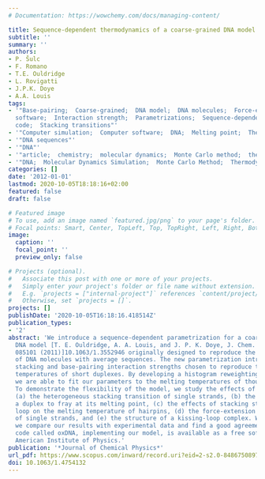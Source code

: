```yaml
---
# Documentation: https://wowchemy.com/docs/managing-content/

title: Sequence-dependent thermodynamics of a coarse-grained DNA model
subtitle: ''
summary: ''
authors:
- P. Šulc
- F. Romano
- T.E. Ouldridge
- L. Rovigatti
- J.P.K. Doye
- A.A. Louis
tags:
- '"Base-pairing;  Coarse-grained;  DNA model;  DNA molecules;  Force-extension properties;  Free
  software;  Interaction strength;  Parametrizations;  Sequence-dependent;  Simulation
  code;  Stacking transitions"'
- '"Computer simulation;  Computer software;  DNA;  Melting point;  Thermodynamics"'
- '"DNA sequences"'
- '"DNA"'
- '"article;  chemistry;  molecular dynamics;  Monte Carlo method;  thermodynamics"'
- '"DNA;  Molecular Dynamics Simulation;  Monte Carlo Method;  Thermodynamics"'
categories: []
date: '2012-01-01'
lastmod: 2020-10-05T18:18:16+02:00
featured: false
draft: false

# Featured image
# To use, add an image named `featured.jpg/png` to your page's folder.
# Focal points: Smart, Center, TopLeft, Top, TopRight, Left, Right, BottomLeft, Bottom, BottomRight.
image:
  caption: ''
  focal_point: ''
  preview_only: false

# Projects (optional).
#   Associate this post with one or more of your projects.
#   Simply enter your project's folder or file name without extension.
#   E.g. `projects = ["internal-project"]` references `content/project/deep-learning/index.md`.
#   Otherwise, set `projects = []`.
projects: []
publishDate: '2020-10-05T16:18:16.418514Z'
publication_types:
- '2'
abstract: 'We introduce a sequence-dependent parametrization for a coarse-grained
  DNA model [T. E. Ouldridge, A. A. Louis, and J. P. K. Doye, J. Chem. Phys. 134,
  085101 (2011)]10.1063/1.3552946 originally designed to reproduce the properties
  of DNA molecules with average sequences. The new parametrization introduces sequence-dependent
  stacking and base-pairing interaction strengths chosen to reproduce the melting
  temperatures of short duplexes. By developing a histogram reweighting technique,
  we are able to fit our parameters to the melting temperatures of thousands of sequences.
  To demonstrate the flexibility of the model, we study the effects of sequence on:
  (a) the heterogeneous stacking transition of single strands, (b) the tendency of
  a duplex to fray at its melting point, (c) the effects of stacking strength in the
  loop on the melting temperature of hairpins, (d) the force-extension properties
  of single strands, and (e) the structure of a kissing-loop complex. Where possible,
  we compare our results with experimental data and find a good agreement. A simulation
  code called oxDNA, implementing our model, is available as a free software. © 2012
  American Institute of Physics.'
publication: '*Journal of Chemical Physics*'
url_pdf: https://www.scopus.com/inward/record.uri?eid=2-s2.0-84867508975&doi=10.1063%2f1.4754132&partnerID=40&md5=02c1c277d5ce94fada5d8688f50f566f
doi: 10.1063/1.4754132
---
```

